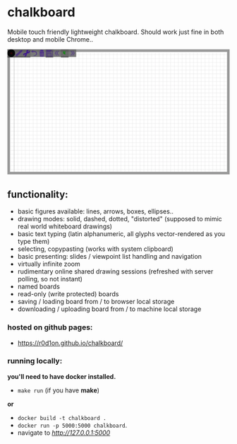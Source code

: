 # chalkboard

Mobile touch friendly lightweight chalkboard.
Should work just fine in both desktop and mobile Chrome..

![ChalkBoard Demo](demo/demo.gif)


## functionality:

* basic figures available: lines, arrows, boxes, ellipses..
* drawing modes: solid, dashed, dotted, "distorted" (supposed to mimic real world whiteboard drawings)
* basic text typing (latin alphanumeric, all glyphs vector-rendered as you type them)
* selecting, copypasting (works with system clipboard)
* basic presenting: slides / viewpoint list handling and navigation
* virtually infinite zoom
* rudimentary online shared drawing sessions (refreshed with server polling, so not instant)
* named boards
* read-only (write protected) boards
* saving / loading board from / to browser local storage
* downloading / uploading board from / to machine local storage

### hosted on github pages:

 * https://r0d1on.github.io/chalkboard/

### running locally:

**you'll need to have docker installed.**

* `make run` (if you have **make**) 

**or**

* `docker build -t chalkboard .` 
* `docker run -p 5000:5000 chalkboard`.
* navigate to *http://127.0.0.1:5000*


